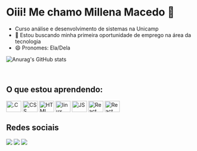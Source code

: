 ### 
<h1>Oiii! Me chamo Millena Macedo 👋 </h1>

-  Curso análise e desenvolvimento de sistemas na Unicamp
- 👯 Estou buscando minha primeira oportunidade de emprego na área da tecnologia
- 😄 Pronomes: Ela/Dela

![Anurag's GitHub stats](https://github-readme-stats.vercel.app/api?username=millenamacedo&show_icons=true&theme=radical)





<div style="display: inline_block"><br>
  <h2> O que estou aprendendo: </h2>
  <img align="center" height="30" width="40" alt=".C" src="https://cdn.jsdelivr.net/gh/devicons/devicon/icons/c/c-line.svg"/>
  <img align="center" height="30" width="40" alt="CSS" src="https://cdn.jsdelivr.net/gh/devicons/devicon/icons/css3/css3-plain.svg"/>
  <img align="center" height="30" width="40" alt="HTML" src="https://cdn.jsdelivr.net/gh/devicons/devicon/icons/html5/html5-plain.svg"/>
  <img align="center" height="30" width="40" alt="linux" src="https://cdn.jsdelivr.net/gh/devicons/devicon/icons/linux/linux-plain.svg"/>
  <img align="center" height="30" width="40" alt="JS" src="https://cdn.jsdelivr.net/gh/devicons/devicon/icons/javascript/javascript-plain.svg"/>
  <img align="center" height="30" width="40" alt="React" src="https://cdn.jsdelivr.net/gh/devicons/devicon/icons/react/react-original.svg"/>
  <img align="center" height="30" width="40" alt="React" src="https://cdn.jsdelivr.net/gh/devicons/devicon/icons/java/java-plain.svg"/>
  </div>




<div> 
<h2> Redes sociais </h2>
  <a href="https://instagram.com/millena.lvr" target="_blank"><img src="https://img.shields.io/badge/-Instagram-%23E4405F?style=for-the-badge&logo=instagram&logoColor=white" target="_blank"></a>
<a href="https://www.linkedin.com/in/millena-oliveira-macedo/" target="_blank"><img src="https://img.shields.io/badge/-LinkedIn-%230077B5?style=for-the-badge&logo=linkedin&logoColor=white" target="_blank"></a> 
  <a href="mailto:millena07oliveira@gmail.com" target="_blank"><img src="https://img.shields.io/badge/Gmail-D14836?style=for-the-badge&logo=gmail&logoColor=white" target="_blank"></a> 
</div>
          
